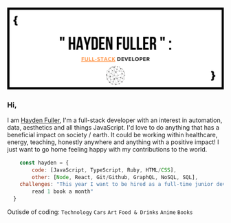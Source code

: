 ![haydenfullerBanner](https://raw.githubusercontent.com/haydenf/haydenf/master/images/haydenBanner1.png)

### Hi, 

I am [Hayden Fuller](https://www.linkedin.com/in/hayden-f-0b1110154/), I'm a full-stack developer with an interest in automation, data, aesthetics and all things JavaScript. I'd love to do anything that has a beneficial impact on society / earth. It could be working within healthcare, energy, teaching, honestly anywhere and anything with a positive impact! I just want to go home feeling happy with my contributions to the world.

```javascript
    const hayden = {
        code: [JavaScript, TypeScript, Ruby, HTML/CSS],
        other: [Node, React, Git/Github, GraphQL, NoSQL, SQL],
   	challenges: "This year I want to be hired as a full-time junior developer, first clients on side project,
        read 1 book a month"
  }
```

Outisde of coding: `Technology` `Cars` `Art` `Food & Drinks` `Anime` `Books`

